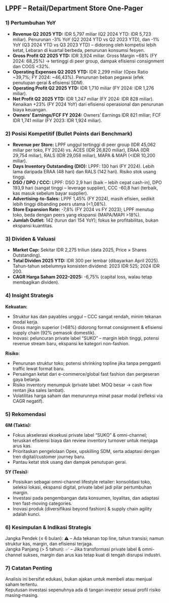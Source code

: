 ## LPPF – Retail/Department Store One‑Pager

### 1) Pertumbuhan YoY
- **Revenue Q2 2025 YTD:** IDR 5,797 miliar (Q2 2024 YTD: IDR 5,723 miliar). Penurunan -3% YoY (Q2 2024 YTD vs Q2 2023 YTD), dan -1% YoY (Q3 2024 YTD vs Q3 2023 YTD) – didorong oleh kompetisi lebih ketat, Lebaran di kuartal berbeda, penurunan konsumsi fesyen.
- **Gross Profit Q2 2025 YTD:** IDR 3,924 miliar. Gross Margin ~68% (FY 2024: 68,25%) → tertinggi di peer group, dampak efisiensi consignment dan COGS <32%.
- **Operating Expenses Q2 2025 YTD:** IDR 2,299 miliar (Opex Ratio ~39,7%; FY 2024: ~46,43%). Penurunan beban pegawai (efek penutupan gerai & efisiensi SDM).
- **Operating Profit Q2 2025 YTD:** IDR 1,710 miliar (FY 2024: IDR 1,276 miliar).
- **Net Profit Q2 2025 YTD:** IDR 1,247 miliar (FY 2024: IDR 828 miliar). Kenaikan +23% (FY 2024 YoY) dari efisiensi operasional dan penurunan biaya keuangan.
- **Owners’ Earnings/FCF FY 2024:** Owners’ Earnings IDR 821 miliar; FCF IDR 1,741 miliar (FY 2023: IDR 1,924 miliar).

### 2) Posisi Kompetitif (Bullet Points dari Benchmark)
- **Revenue per Store:** LPPF unggul tertinggi di peer group (IDR 45,062 miliar per toko, FY 2024) vs. ACES (IDR 26,820 miliar), ERAA (IDR 29,754 miliar), RALS (IDR 29,058 miliar), MAPA & MAPI (<IDR 10,200 miliar).
- **Days Inventory Outstanding (DIO):** LPPF: 130 hari (FY 2024). Lebih lama daripada ERAA (48 hari) dan RALS (142 hari). Risiko stok usang tinggi.
- **DSO / DPO / CCC:** LPPF: DSO 2,9 hari (baik – lebih cepat cash-in), DPO 193,9 hari (sangat tinggi – leverage supplier), CCC -60,8 hari (terbaik, kas masuk sebelum bayar supplier).
- **Advertising-to-Sales:** LPPF 1,45% (FY 2024), masih efisien, sedikit lebih tinggi dibanding peers utama (<1,08%).
- **Store Expansion Rate:** -7,8% (FY 2024 vs FY 2023); LPPF menutup toko, beda dengan peers yang ekspansi (MAPA/MAPI >18%).
- **Jumlah Outlet:** 142 (turun dari 154 YoY); fokus ke profitabilitas, bukan ekspansi kuantitas.

### 3) Dividen & Valuasi
- **Market Cap:** Sekitar IDR 2,275 triliun (data 2025, Price × Shares Outstanding).
- **Total Dividen 2025 YTD:** IDR 300 per lembar (dibayarkan April 2025). Tahun-tahun sebelumnya konsisten dividend: 2023 IDR 525; 2024 IDR 200.
- **CAGR Harga Saham 2022–2025:** -6,75% (capital loss, walau tetap membagikan dividen).

### 4) Insight Strategis
**Kekuatan:**
- Struktur kas dan payables unggul – CCC sangat rendah, minim tekanan modal kerja.
- Gross margin superior (>68%) didorong format consignment & efisiensi supply chain (92% pemasok domestik).
- Inovasi: peluncuran private label “SUKO” – margin lebih tinggi, potensi revenue stream baru, ekspansi ke kategori non-fashion.

**Risiko:**
- Penurunan struktur toko; potensi shrinking topline jika tanpa pengganti traffic lewat format baru.
- Persaingan ketat dari e-commerce/global fast fashion dan pergeseran gaya belanja.
- Risiko inventory menumpuk (private label: MOQ besar → cash flow rentan jika sales lambat).
- Volatilitas harga saham dan menurunnya minat pasar modal (refleksi via CAGR negatif).

### 5) Rekomendasi
**6M (Taktis):**
- Fokus akselerasi eksekusi private label “SUKO” & omni-channel; teruskan efisiensi biaya dan review inventory turnover untuk menjaga arus kas.
- Prioritaskan pengelolaan Opex, upskilling SDM, serta adaptasi dengan tren digital/customer journey baru.
- Pantau ketat stok usang dan dampak penutupan gerai.

**5Y (Tesis):**
- Posisikan sebagai omni-channel lifestyle retailer: konsolidasi toko, seleksi lokasi, ekspansi digital, private label jadi pilar pertumbuhan margin.
- Investasi pada pengembangan data konsumen, loyalitas, dan adaptasi tren fast-moving categories.
- Inovasi produk (diversifikasi beyond fashion) & supply chain agility adalah kunci.

### 6) Kesimpulan & Indikasi Strategis
Jangka Pendek (≤ 6 bulan): ⚠️ – Ada tekanan top line, tahun transisi; namun struktur kas, margin, dan efisiensi terjaga.  
Jangka Panjang (> 5 tahun): ✅ – Jika transformasi private label & omni-channel sukses, margin dan arus kas tetap kuat di tengah disrupsi industri.

### 7) Catatan Penting
Analisis ini bersifat edukasi, bukan ajakan untuk membeli atau menjual saham tertentu.  
Keputusan investasi sepenuhnya ada di tangan investor sesuai profil risiko masing‑masing.